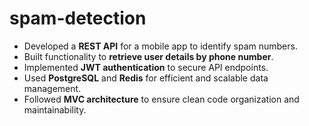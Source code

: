 # spam-detection

* Developed a **REST API** for a mobile app to identify spam numbers.
* Built functionality to **retrieve user details by phone number**.
* Implemented **JWT authentication** to secure API endpoints.
* Used **PostgreSQL** and **Redis** for efficient and scalable data management.
* Followed **MVC architecture** to ensure clean code organization and maintainability.
